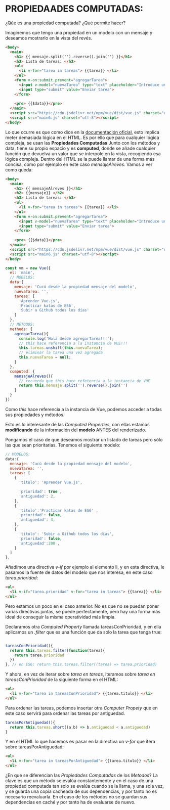# PROPIEDAADES COMPUTADAS:

  ¿Qúe es una propiedad computada? ¿Qué permite hacer?

  Imaginemos que tengo una propiedad en un modelo con un mensaje y deseamos mostrarlo en la vista del revés.
```html
<body>
  <main>
    <h1> {{ mensaje.split('').reverse().join('') }}</h1>
    <h3> Lista de tareas: </h3>
    <ul>
      <li v-for="tarea in tareas"> {{tarea}} </li>
    </ul>
    <form v-on:submit.prevent="agregarTarea">
      <input v-model="nuevaTarea" type="text" placeholder="Introduce una tarea"> </input>
      <input type="submit" value="Enviar tarea">
    </form>
 
    <pre> {{$data}}</pre>
  </main>
  <script src="https://cdn.jsdelivr.net/npm/vue/dist/vue.js" charset="utf-8"></script>
  <script src="main6.js" charset="utf-8"></script>
</body>
```
  Lo que ocurre es que como dice en la [documentación oficial](https://vuejs.org/v2/guide/computed.html), esto implica meter demasiada lógica en el HTML. Es por ello que para cualquier lógica compleja, se usan las **Propiedades Computadas**
  Junto con los métodos y data, tiene su propio espacio y es **computed**, donde se añade cualquier función que devuelva un valor que se interpole en la vista, recogiendo esa lógica compleja. Dentro del HTML se la puede llamar de una forma más concisa, como por ejemplo en este caso *mensajeAlreves*.
  Vamos a ver como queda:
```html
<body>
  <main>
    <h1> {{ mensajeAlreves }}</h1>
    <h2> {{mensaje}} </h2>
    <h3> Lista de tareas: </h3>
    <ul>
      <li v-for="tarea in tareas"> {{tarea}} </li>
    </ul>
    <form v-on:submit.prevent="agregarTarea">
      <input v-model="nuevaTarea" type="text" placeholder="Introduce una tarea"> </input>
      <input type="submit" value="Enviar tarea">
    </form>
 
    <pre> {{$data}}</pre>
  </main>
  <script src="https://cdn.jsdelivr.net/npm/vue/dist/vue.js" charset="utf-8"></script>
  <script src="main6.js" charset="utf-8"></script>
</body>
```
```javascript
const vm = new Vue({
  el: 'main',
  // MODELOS:
  data:{
    mensaje: 'Cucú desde la propiedad mensaje del modelo',
    nuevaTarea: '',
    tareas: [
      'Aprender Vue.js',
      'Practicar katas de ES6',
      'Subir a Github todos los días'
    ]
  },
  // METODOS:
  methods: {
    agregarTarea(){
      console.log('Hola desde agregarTarea!!!');
      // this hace referencia a la instancia de VUE!!!
      this.tareas.unshift(this.nuevaTarea);
      // eliminar la tarea una vez agregada
      this.nuevaTarea = null;
    }
  },
  computed: {
    mensajeAlreves(){
      // recuerda que this hace refetencia a la instancia de VUE
      return this.mensaje.split('').reverse().join('')
    }
  }
})
```
  Como *this* hace referencia a la instancia de Vue, podemos acceder a todas sus propiedades y métodos.

  Esto es lo interesante de las *Computed Properties*, con ellas estamos **modificando** de la información del **modelo** ANTES del renderizado.

  Pongamos el caso de que deseamos mostrar un listado de tareas pero sólo las que sean prioritarias. Tenemos el siguiente modelo:
```javascript
// MODELOS:
data:{
  mensaje: 'Cucú desde la propiedad mensaje del modelo',
  nuevaTarea: '',
  tareas: [
    {
      'titulo': 'Aprender Vue.js',

      'prioridad': true ,
      'antiguedad': 2,
    },
    {
      'titulo':'Practicar katas de ES6' ,
      'prioridad': false,
      'antiguedad': 4,
    },
    {
      'titulo': 'Subir a Github todos los días',
      'prioridad': false,
      'antiguedad':200 ,
    }
  ]
},
```
  Añadimos una directiva *v-if* por ejemplo al elemento li, y en esta directiva, le pasamos la fuente de datos del modelo que nos interesa, en este caso *tarea.prioridad*:
```html
<ul>
  <li v-if="tarea.prioridad" v-for="tarea in tareas"> {{tarea}} </li>
</ul>
```
  Pero estamos un poco en el caso anterior. No es que no se puedan poner varias directivas juntas, se puede perfectamente, pero hay una forma más ideal de conseguir la misma operatividad más limpia.

  Declaramos otra *Computed Property* llamada tareasConPrioridad, y en ella aplicamos un *.filter* que es una función que da sólo la tarea que tenga true:
```javascript

tareasConPrioridad(){
  return this.tareas.filter(function(tarea){
    return tarea.prioridad
  })
}, // en ES6: return this.tareas.filter((tarea) => tarea.prioridad)
```
  Y ahora, en vez de iterar sobre *tarea en tareas*, iteramos sobre *tarea en tareasConPrioridad* de la siguiente forma en el HTML:
  ```html
  <ul>
    <li v-for="tarea in tareasConPrioridad"> {{tarea.titulo}} </li>
  </ul>
  ```
  Para ordenar las tareas, podemos insertar otra *Computer Propety* que en este caso servirá para ordenar las tareas por antiguedad.
```javascript
tareasPorAntiguedad(){
  return this.tareas.short((a,b) => b.antiguedad < a.antiguedad)
}
```
  Y en el HTML lo que hacemos es pasar en la directiva un *v-for* que itera sobre tareasPorAntiguedad:
  ```html
  <ul>
    <li v-for="tarea in tareasPorAntiguedad"> {{tarea.titulo}} </li>
  </ul>  
```
  ¿En que se diferencian las *Propiedades Computadas* de los *Metodos*? La clave es que un método se evalúa constantemente y en el caso de una propiedad computada tan solo se evalúa cuando se la llama, y una sola vez, y se guarda una copia cacheada de sus dependencias, y por tanto no es necesario reevaluarla. En el caso de los métodos no se guardan sus dependencias en caché y por tanto ha de evaluarse de nuevo.
